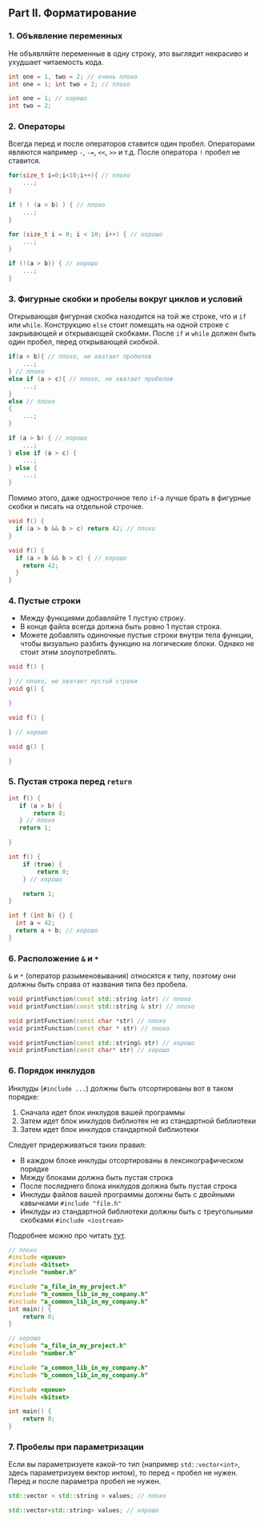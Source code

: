 ## Part II. Форматирование

### 1. Объявление переменных

Не объявляйте переменные в одну строку, это выглядит некрасиво и ухудшает читаемость кода.

```C++
int one = 1, two = 2; // очень плохо
int one = 1; int two = 2; // плохо

int one = 1; // хорошо
int two = 2;
```

### 2. Операторы

Всегда перед и после операторов ставится один пробел. Операторами являются например `-`, `-=`, `<<`, `>>` и т.д. После оператора `!` пробел не ставится.

```C++
for(size_t i=0;i<10;i++){ // плохо
    ...;
}

if ( ! (a > b) ) { // плохо
    ...;
}

for (size_t i = 0; i < 10; i++) { // хорошо
    ...;
}

if (!(a > b)) { // хорошо
    ...;
}
```

### 3. Фигурные скобки и пробелы вокруг циклов и условий

Открывающая фигурная скобка находится на той же строке, что и `if` или `while`. Конструкцию `else` стоит помещать на одной строке с закрывающей и открывающей скобками. После `if` и `while` должен быть один пробел, перед открывающей скобкой.

```C++
if(a > b){ // плохо, не хватает пробелов
    ...;
} // плохо
else if (a > c){ // плохо, не хватает пробелов
    ...;
} 
else // плохо
{
    ...;
}

if (a > b) { // хорошо
    ...;
} else if (a > c) {
    ...;
} else {
    ...;
}
```

Помимо этого, даже однострочное тело `if`-а лучше брать в фигурные скобки и писать на отдельной строчке.

```C++
void f() {
  if (a > b && b > c) return 42; // плохо
}

void f() {
  if (a > b && b > c) { // хорошо
    return 42;
  }
}
```

### 4. Пустые строки

+ Между функциями добавляйте 1 пустую строку.
+ В конце файла всегда должна быть ровно 1 пустая строка.
+ Можете добавлять одиночные пустые строки внутри тела функции, чтобы визуально разбить функцию на логические блоки. Однако не стоит этим злоупотреблять.

```C++
void f() {

} // плохо, не хватает пустой строки
void g() {

}

void f() {

} // хорошо

void g() {

}
```

### 5. Пустая строка перед `return`

```C++
int f() {
   if (a > b) {
       return 0;
   } // плохо
   return 1;

}

int f() {
    if (true) {
        return 0;
    } // хорошо

    return 1;
}

int f (int b) {} {
  int a = 42;
  return a + b; // хорошо 
}
```

### 6. Расположение `&` и `*`

`&` и `*` (оператор разыменовывания) относятся к типу, поэтому они должны быть справа от названия типа без пробела.

```C++
void printFunction(const std::string &str) // плохо
void printFunction(const std::string & str) // плохо

void printFunction(const char *str) // плохо
void printFunction(const char * str) // плохо

void printFunction(const std::string& str) // хорошо
void printFunction(const char* str) // хорошо
```

### 6. Порядок инклудов

Инклуды (`#include ...`) должны быть отсортированы вот в таком порядке:

1. Сначала идет блок инклудов вашей программы
2. Затем идет блок инклудов библиотек не из стандартной библиотеки
3. Затем идет блок инклудов стандартной библиотеки

Следует придерживаться таких правил:

+ В каждом блоке инклуды отсортированы в лексикографическом порядке
+ Между блоками должна быть пустая строка
+ После последнего блока инклудов должна быть пустая строка
+ Инклуды файлов вашей программы должны быть с двойными кавычками `#include "file.h"`
+ Инклуды из стандартной библиотеки должны быть с треугольными скобками `#include <iostream>`

Подробнее можно про читать [тут](https://google.github.io/styleguide/cppguide.html#Names_and_Order_of_Includes).

```C++ 
// плохо
#include <queue>
#include <bitset>
#include "number.h"

#include "a_file_in_my_project.h"
#include "b_common_lib_in_my_company.h"
#include "a_common_lib_in_my_company.h"
int main() {
    return 0;
}

// хорошо
#include "a_file_in_my_project.h"
#include "number.h"

#include "a_common_lib_in_my_company.h"
#include "b_common_lib_in_my_company.h"

#include <queue>
#include <bitset>

int main() {
    return 0;
}
```

### 7. Пробелы при параметризации

Если вы параметризуете какой-то тип (например `std::vector<int>`, здесь параметризуем вектор интом), то перед `<` пробел не нужен. Перед и после параметра пробел не нужен.

```C++
std::vector < std::string > values; // плохо

std::vector<std::string> values; // хорошо
```
